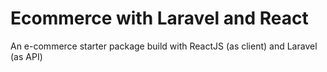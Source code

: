 # Ecommerce with Laravel and React

An e-commerce starter package build with ReactJS (as client) and Laravel (as API)